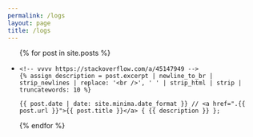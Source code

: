```yaml
---
permalink: /logs
layout: page
title: /logs
---
```



<!-- this is the magic line to make favicon work for posts because otherwise the modern web would be too simple & easy if we could just set favicon=path globally, right? -->
<link rel="shortcut icon" type="image/x-icon" href="{{ site.base_url }}{% link /assets/images/cli.ico %}?">


<ul>

  {% for post in site.posts %}

  <li>

    <!-- vvvv https://stackoverflow.com/a/45147949 -->
    {% assign description = post.excerpt | newline_to_br | strip_newlines | replace: '<br />', ' ' | strip_html | strip | truncatewords: 10 %}

    {{ post.date | date: site.minima.date_format }} // <a href=".{{ post.url }}">{{ post.title }}</a> { {{ description }} };

  </li>

  {% endfor %}

</ul>

